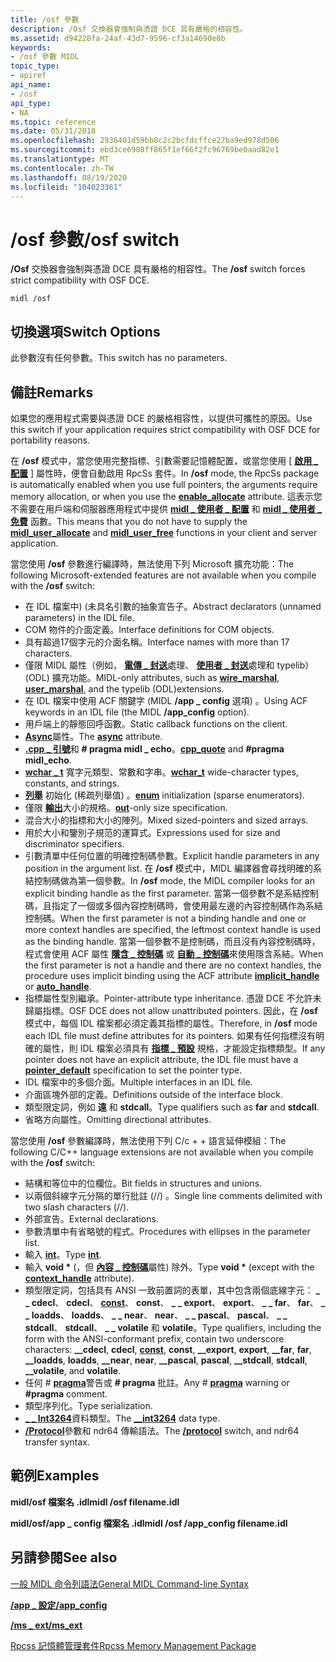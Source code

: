 ```yaml
---
title: /osf 參數
description: /Osf 交換器會強制與憑證 DCE 具有嚴格的相容性。
ms.assetid: d94228fa-24af-43d7-9596-cf3a14690e0b
keywords:
- /osf 參數 MIDL
topic_type:
- apiref
api_name:
- /osf
api_type:
- NA
ms.topic: reference
ms.date: 05/31/2018
ms.openlocfilehash: 2936401d59bb8c2c2bcfdcffce27ba9ed978d506
ms.sourcegitcommit: ebd3ce6908ff865f1ef66f2fc96769be0aad82e1
ms.translationtype: MT
ms.contentlocale: zh-TW
ms.lasthandoff: 08/19/2020
ms.locfileid: "104023361"
---
```

# <a name="osf-switch"></a><span data-ttu-id="edbdf-104">/osf 參數</span><span class="sxs-lookup"><span data-stu-id="edbdf-104">/osf switch</span></span>

<span data-ttu-id="edbdf-105">**/Osf** 交換器會強制與憑證 DCE 具有嚴格的相容性。</span><span class="sxs-lookup"><span data-stu-id="edbdf-105">The **/osf** switch forces strict compatibility with OSF DCE.</span></span>

``` syntax
midl /osf
```

## <a name="switch-options"></a><span data-ttu-id="edbdf-106">切換選項</span><span class="sxs-lookup"><span data-stu-id="edbdf-106">Switch Options</span></span>

<span data-ttu-id="edbdf-107">此參數沒有任何參數。</span><span class="sxs-lookup"><span data-stu-id="edbdf-107">This switch has no parameters.</span></span>

## <a name="remarks"></a><span data-ttu-id="edbdf-108">備註</span><span class="sxs-lookup"><span data-stu-id="edbdf-108">Remarks</span></span>

<span data-ttu-id="edbdf-109">如果您的應用程式需要與憑證 DCE 的嚴格相容性，以提供可攜性的原因。</span><span class="sxs-lookup"><span data-stu-id="edbdf-109">Use this switch if your application requires strict compatibility with OSF DCE for portability reasons.</span></span>

<span data-ttu-id="edbdf-110">在 **/osf** 模式中，當您使用完整指標、引數需要記憶體配置，或當您使用 [ [**啟用 \_ 配置**](enable-allocate.md) ] 屬性時，便會自動啟用 RpcSs 套件。</span><span class="sxs-lookup"><span data-stu-id="edbdf-110">In **/osf** mode, the RpcSs package is automatically enabled when you use full pointers, the arguments require memory allocation, or when you use the [**enable\_allocate**](enable-allocate.md) attribute.</span></span> <span data-ttu-id="edbdf-111">這表示您不需要在用戶端和伺服器應用程式中提供 [**midl \_ 使用者 \_ 配置**](/windows/desktop/Rpc/the-midl-user-allocate-function) 和 [**midl \_ 使用者 \_ 免費**](/windows/desktop/Rpc/the-midl-user-free-function) 函數。</span><span class="sxs-lookup"><span data-stu-id="edbdf-111">This means that you do not have to supply the [**midl\_user\_allocate**](/windows/desktop/Rpc/the-midl-user-allocate-function) and [**midl\_user\_free**](/windows/desktop/Rpc/the-midl-user-free-function) functions in your client and server application.</span></span>

<span data-ttu-id="edbdf-112">當您使用 **/osf** 參數進行編譯時，無法使用下列 Microsoft 擴充功能：</span><span class="sxs-lookup"><span data-stu-id="edbdf-112">The following Microsoft-extended features are not available when you compile with the **/osf** switch:</span></span>

-   <span data-ttu-id="edbdf-113">在 IDL 檔案中)  (未具名引數的抽象宣告子。</span><span class="sxs-lookup"><span data-stu-id="edbdf-113">Abstract declarators (unnamed parameters) in the IDL file.</span></span>
-   <span data-ttu-id="edbdf-114">COM 物件的介面定義。</span><span class="sxs-lookup"><span data-stu-id="edbdf-114">Interface definitions for COM objects.</span></span>
-   <span data-ttu-id="edbdf-115">具有超過17個字元的介面名稱。</span><span class="sxs-lookup"><span data-stu-id="edbdf-115">Interface names with more than 17 characters.</span></span>
-   <span data-ttu-id="edbdf-116">僅限 MIDL 屬性（例如， [**電傳 \_ 封送**](wire-marshal.md)處理、 [**使用者 \_ 封送**](user-marshal.md)處理和 typelib） (ODL) 擴充功能。</span><span class="sxs-lookup"><span data-stu-id="edbdf-116">MIDL-only attributes, such as [**wire\_marshal**](wire-marshal.md), [**user\_marshal**](user-marshal.md), and the typelib (ODL)extensions.</span></span>
-   <span data-ttu-id="edbdf-117">在 IDL 檔案中使用 ACF 關鍵字 (MIDL **/app \_ config** 選項) 。</span><span class="sxs-lookup"><span data-stu-id="edbdf-117">Using ACF keywords in an IDL file (the MIDL **/app\_config** option).</span></span>
-   <span data-ttu-id="edbdf-118">用戶端上的靜態回呼函數。</span><span class="sxs-lookup"><span data-stu-id="edbdf-118">Static callback functions on the client.</span></span>
-   <span data-ttu-id="edbdf-119">[**Async**](async.md)屬性。</span><span class="sxs-lookup"><span data-stu-id="edbdf-119">The [**async**](async.md) attribute.</span></span>
-   <span data-ttu-id="edbdf-120">[**.cpp \_ 引號**](cpp-quote.md)和 **\# pragma midl \_ echo**。</span><span class="sxs-lookup"><span data-stu-id="edbdf-120">[**cpp\_quote**](cpp-quote.md) and **\#pragma midl\_echo**.</span></span>
-   <span data-ttu-id="edbdf-121">[**wchar \_ t**](wchar-t.md) 寬字元類型、常數和字串。</span><span class="sxs-lookup"><span data-stu-id="edbdf-121">[**wchar\_t**](wchar-t.md) wide-character types, constants, and strings.</span></span>
-   <span data-ttu-id="edbdf-122">[**列舉**](enum.md) 初始化 (稀疏列舉值) 。</span><span class="sxs-lookup"><span data-stu-id="edbdf-122">[**enum**](enum.md) initialization (sparse enumerators).</span></span>
-   <span data-ttu-id="edbdf-123">僅限 [**輸出**](out-idl.md)大小的規格。</span><span class="sxs-lookup"><span data-stu-id="edbdf-123">[**out**](out-idl.md)-only size specification.</span></span>
-   <span data-ttu-id="edbdf-124">混合大小的指標和大小的陣列。</span><span class="sxs-lookup"><span data-stu-id="edbdf-124">Mixed sized-pointers and sized arrays.</span></span>
-   <span data-ttu-id="edbdf-125">用於大小和鑒別子規范的運算式。</span><span class="sxs-lookup"><span data-stu-id="edbdf-125">Expressions used for size and discriminator specifiers.</span></span>
-   <span data-ttu-id="edbdf-126">引數清單中任何位置的明確控制碼參數。</span><span class="sxs-lookup"><span data-stu-id="edbdf-126">Explicit handle parameters in any position in the argument list.</span></span> <span data-ttu-id="edbdf-127">在 **/osf** 模式中，MIDL 編譯器會尋找明確的系結控制碼做為第一個參數。</span><span class="sxs-lookup"><span data-stu-id="edbdf-127">In **/osf** mode, the MIDL compiler looks for an explicit binding handle as the first parameter.</span></span> <span data-ttu-id="edbdf-128">當第一個參數不是系結控制碼，且指定了一個或多個內容控制碼時，會使用最左邊的內容控制碼作為系結控制碼。</span><span class="sxs-lookup"><span data-stu-id="edbdf-128">When the first parameter is not a binding handle and one or more context handles are specified, the leftmost context handle is used as the binding handle.</span></span> <span data-ttu-id="edbdf-129">當第一個參數不是控制碼，而且沒有內容控制碼時，程式會使用 ACF 屬性 [**隱含 \_ 控制碼**](implicit-handle.md) 或 [**自動 \_ 控制碼**](auto-handle.md)來使用隱含系結。</span><span class="sxs-lookup"><span data-stu-id="edbdf-129">When the first parameter is not a handle and there are no context handles, the procedure uses implicit binding using the ACF attribute [**implicit\_handle**](implicit-handle.md) or [**auto\_handle**](auto-handle.md).</span></span>
-   <span data-ttu-id="edbdf-130">指標屬性型別繼承。</span><span class="sxs-lookup"><span data-stu-id="edbdf-130">Pointer-attribute type inheritance.</span></span> <span data-ttu-id="edbdf-131">憑證 DCE 不允許未歸屬指標。</span><span class="sxs-lookup"><span data-stu-id="edbdf-131">OSF DCE does not allow unattributed pointers.</span></span> <span data-ttu-id="edbdf-132">因此，在 **/osf** 模式中，每個 IDL 檔案都必須定義其指標的屬性。</span><span class="sxs-lookup"><span data-stu-id="edbdf-132">Therefore, in **/osf** mode each IDL file must define attributes for its pointers.</span></span> <span data-ttu-id="edbdf-133">如果有任何指標沒有明確的屬性，則 IDL 檔案必須具有 [**指標 \_ 預設**](pointer-default.md) 規格，才能設定指標類型。</span><span class="sxs-lookup"><span data-stu-id="edbdf-133">If any pointer does not have an explicit attribute, the IDL file must have a [**pointer\_default**](pointer-default.md) specification to set the pointer type.</span></span>
-   <span data-ttu-id="edbdf-134">IDL 檔案中的多個介面。</span><span class="sxs-lookup"><span data-stu-id="edbdf-134">Multiple interfaces in an IDL file.</span></span>
-   <span data-ttu-id="edbdf-135">介面區塊外部的定義。</span><span class="sxs-lookup"><span data-stu-id="edbdf-135">Definitions outside of the interface block.</span></span>
-   <span data-ttu-id="edbdf-136">類型限定詞，例如 **遠** 和 **stdcall**。</span><span class="sxs-lookup"><span data-stu-id="edbdf-136">Type qualifiers such as **far** and **stdcall**.</span></span>
-   <span data-ttu-id="edbdf-137">省略方向屬性。</span><span class="sxs-lookup"><span data-stu-id="edbdf-137">Omitting directional attributes.</span></span>

<span data-ttu-id="edbdf-138">當您使用 **/osf** 參數編譯時，無法使用下列 C/c + + 語言延伸模組：</span><span class="sxs-lookup"><span data-stu-id="edbdf-138">The following C/C++ language extensions are not available when you compile with the **/osf** switch:</span></span>

-   <span data-ttu-id="edbdf-139">結構和等位中的位欄位。</span><span class="sxs-lookup"><span data-stu-id="edbdf-139">Bit fields in structures and unions.</span></span>
-   <span data-ttu-id="edbdf-140">以兩個斜線字元分隔的單行批註 (//) 。</span><span class="sxs-lookup"><span data-stu-id="edbdf-140">Single line comments delimited with two slash characters (//).</span></span>
-   <span data-ttu-id="edbdf-141">外部宣告。</span><span class="sxs-lookup"><span data-stu-id="edbdf-141">External declarations.</span></span>
-   <span data-ttu-id="edbdf-142">參數清單中有省略號的程式。</span><span class="sxs-lookup"><span data-stu-id="edbdf-142">Procedures with ellipses in the parameter list.</span></span>
-   <span data-ttu-id="edbdf-143">輸入 [**int**](int.md)。</span><span class="sxs-lookup"><span data-stu-id="edbdf-143">Type [**int**](int.md).</span></span>
-   <span data-ttu-id="edbdf-144">輸入 **void \*** (，但 [**內容 \_ 控制碼**](context-handle.md)屬性) 除外。</span><span class="sxs-lookup"><span data-stu-id="edbdf-144">Type **void \*** (except with the [**context\_handle**](context-handle.md) attribute).</span></span>
-   <span data-ttu-id="edbdf-145">類型限定詞，包括具有 ANSI 一致前置詞的表單，其中包含兩個底線字元： **\_ \_ cdecl**、 **cdecl**、 [**const**](const.md)、 **const**、 **\_ \_ export**、 **export**、 **\_ \_ far**、 **far**、 **\_ \_ loadds**、 **loadds**、 **\_ \_ near**、 **near**、 **\_ \_ pascal**、 **pascal**、 **\_ \_ stdcall**、 **stdcall**、 **\_ \_ volatile** 和 **volatile**。</span><span class="sxs-lookup"><span data-stu-id="edbdf-145">Type qualifiers, including the form with the ANSI-conformant prefix, contain two underscore characters: **\_\_cdecl**, **cdecl**, [**const**](const.md), **const**, **\_\_export**, **export**, **\_\_far**, **far**, **\_\_loadds**, **loadds**, **\_\_near**, **near**, **\_\_pascal**, **pascal**, **\_\_stdcall**, **stdcall**, **\_\_volatile**, and **volatile**.</span></span>
-   <span data-ttu-id="edbdf-146">任何 \# [**pragma**](pragma.md)警告或 **\# pragma** 批註。</span><span class="sxs-lookup"><span data-stu-id="edbdf-146">Any \# [**pragma**](pragma.md) warning or **\#pragma** comment.</span></span>
-   <span data-ttu-id="edbdf-147">類型序列化。</span><span class="sxs-lookup"><span data-stu-id="edbdf-147">Type serialization.</span></span>
-   <span data-ttu-id="edbdf-148">[**\_ \_ Int3264**](--int3264.md)資料類型。</span><span class="sxs-lookup"><span data-stu-id="edbdf-148">The [**\_\_int3264**](--int3264.md) data type.</span></span>
-   <span data-ttu-id="edbdf-149">[**/Protocol**](-protocol.md)參數和 ndr64 傳輸語法。</span><span class="sxs-lookup"><span data-stu-id="edbdf-149">The [**/protocol**](-protocol.md) switch, and ndr64 transfer syntax.</span></span>

## <a name="examples"></a><span data-ttu-id="edbdf-150">範例</span><span class="sxs-lookup"><span data-stu-id="edbdf-150">Examples</span></span>

<span data-ttu-id="edbdf-151">**midl/osf 檔案名 .idl**</span><span class="sxs-lookup"><span data-stu-id="edbdf-151">**midl /osf filename.idl**</span></span>

<span data-ttu-id="edbdf-152">**midl/osf/app \_ config 檔案名 .idl**</span><span class="sxs-lookup"><span data-stu-id="edbdf-152">**midl /osf /app\_config filename.idl**</span></span>

## <a name="see-also"></a><span data-ttu-id="edbdf-153">另請參閱</span><span class="sxs-lookup"><span data-stu-id="edbdf-153">See also</span></span>

<dl> <dt>

[<span data-ttu-id="edbdf-154">一般 MIDL 命令列語法</span><span class="sxs-lookup"><span data-stu-id="edbdf-154">General MIDL Command-line Syntax</span></span>](general-midl-command-line-syntax.md)
</dt> <dt>

[<span data-ttu-id="edbdf-155">**/app \_ 設定**</span><span class="sxs-lookup"><span data-stu-id="edbdf-155">**/app\_config**</span></span>](-app-config.md)
</dt> <dt>

[<span data-ttu-id="edbdf-156">**/ms \_ ext**</span><span class="sxs-lookup"><span data-stu-id="edbdf-156">**/ms\_ext**</span></span>](-ms-ext.md)
</dt> <dt>

[<span data-ttu-id="edbdf-157">Rpcss 記憶體管理套件</span><span class="sxs-lookup"><span data-stu-id="edbdf-157">Rpcss Memory Management Package</span></span>](/windows/desktop/Rpc/rpcss-memory-management-package)
</dt> </dl>

 

 